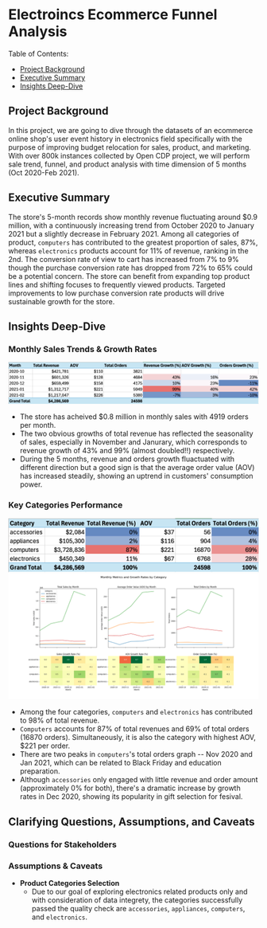 # Electroincs Ecommerce Funnel Analysis
Table of Contents:
* [Project Background](https://github.com/jiayuanshi/Electronics-Ecommerce-Funnel-Analysis?tab=readme-ov-file#project-background)
* [Executive Summary](https://github.com/jiayuanshi/Electronics-Ecommerce-Funnel-Analysis?tab=readme-ov-file#executive-summary)
* [Insights Deep-Dive](https://github.com/jiayuanshi/Electronics-Ecommerce-Funnel-Analysis?tab=readme-ov-file#insights-deep-dive)

## Project Background
In this project, we are going to dive through the datasets of an ecommerce online shop's user event history in electronics field specifically with the purpose of improving budget relocation for sales, product, and marketing. With over 800k instances collected by Open CDP project, we will perform sale trend, funnel, and product analysis with time dimension of 5 months (Oct 2020-Feb 2021). 

## Executive Summary
The store's 5-month records show monthly revenue fluctuating around $0.9 million, with a continuously increasing trend from October 2020 to January 2021 but a slightly decrease in February 2021. Among all categories of product, `computers` has contributed to the greatest proportion of sales, 87%, whereas `electronics` products account for 11% of revenue, ranking in the 2nd. The conversion rate of view to cart has increased from 7% to 9% though the purchase conversion rate has dropped from 72% to 65% could be a potential concern. The store can benefit from expanding top product lines and shifting focuses to frequently viewed products. Targeted improvements to low purchase conversion rate products will drive sustainable growth for the store.

## Insights Deep-Dive
### Monthly Sales Trends & Growth Rates
![Fig 1](Visualization/MonthlySales.png "Sales by Category")
- The store has acheived $0.8 million in monthly sales with 4919 orders per month.
- The two obvious growths of total revenue has reflected the seasonality of sales, especially in November and Janurary, which corresponds to revenue growth of 43% and 99% (almost doubled!!) respectively.
- During the 5 months, revenue and orders growth fluactuated with different direction but a good sign is that the average order value (AOV) has increased steadily, showing an uptrend in customers' consumption power.

### Key Categories Performance
![Fig 2](Visualization/CategorySales.png "Monthly Sales by Category")
![Fig 3](Visualization/MonthlyMetrics.png "Monthly Sales by Category")

- Among the four categories, `computers` and `electronics` has contributed to 98% of total revenue.
- `Computers` accounts for 87% of total revenues and 69% of total orders (16870 orders). Simultaneously, it is also the category with highest AOV, $221 per order. 
- There are two peaks in `computers`'s total orders graph -- Nov 2020 and Jan 2021, which can be related to Black Friday and education preparation.
- Although `accessories` only engaged with little revenue and order amount (approximately 0% for both), there's a dramatic increase by growth rates in Dec 2020, showing its popularity in gift selection for fesival.

## Clarifying Questions, Assumptions, and Caveats
### Questions for Stakeholders
### Assumptions & Caveats
- **Product Categories Selection**
    - Due to our goal of exploring electronics related products only and with consideration of data integrety, the categories successfully passed the quality check are `accessories`, `appliances`,  `computers`, and `electronics`. 
